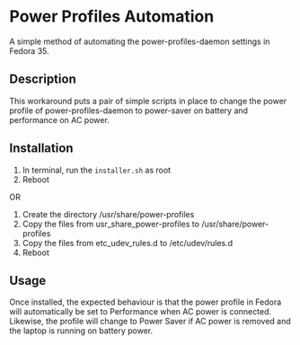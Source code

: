 # Power Profiles Automation

A simple method of automating the power-profiles-daemon settings in Fedora 35.

## Description
This workaround puts a pair of simple scripts in place to change the power profile of power-profiles-daemon to power-saver on battery and performance on AC power.

## Installation
1. In terminal, run the `installer.sh` as root
2. Reboot

OR

1. Create the directory /usr/share/power-profiles
2. Copy the files from usr_share_power-profiles to /usr/share/power-profiles
3. Copy the files from etc_udev_rules.d to /etc/udev/rules.d
4. Reboot

## Usage
Once installed, the expected behaviour is that the power profile in Fedora will automatically be set to Performance when AC power is connected. Likewise, the profile will change to Power Saver if AC power is removed and the laptop is running on battery power.
